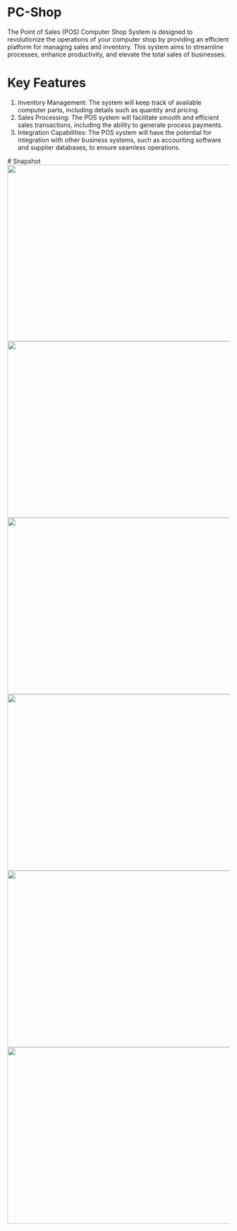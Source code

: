 # PC-Shop
<p>The Point of Sales (POS) Computer Shop System is designed to revolutionize the operations of your computer shop by providing an efficient platform for managing sales and inventory. This system aims to streamline processes, enhance productivity, and elevate the total sales of businesses.</p>

# Key Features
<ol>
  <li>Inventory Management: The system will keep track of available computer parts, including details such as quantity and pricing.</li>
  <li>Sales Processing: The POS system will facilitate smooth and efficient sales transactions, including the ability to generate process payments.</li>
  <li>Integration Capabilities: The POS system will have the potential for integration with other business systems, such as accounting software and supplier databases, to ensure seamless operations.</li>
</ol>
# Snapshot
<img src="https://github.com/angstvra/PC-Shop/assets/93997417/b94b7b46-a0e6-4e86-b2bf-7c4490532df3" width="600" height="400">
<img src="https://github.com/angstvra/PC-Shop/assets/93997417/0451bb5b-bc80-47e9-8dfb-44625e8c78ef" width="600" height="400">
<img src="https://github.com/angstvra/PC-Shop/assets/93997417/88c30310-1566-4bc5-bafb-31239ea183d9" width="600" height="400">
<img src="https://github.com/angstvra/PC-Shop/assets/93997417/ba8db57f-2d65-42bc-9fd4-6b1038118e15" width="600" height="400">
<img src="https://github.com/angstvra/PC-Shop/assets/93997417/f9045314-c151-4ac6-ab25-0b785d655040" width="600" height="400">
<img src="https://github.com/angstvra/PC-Shop/assets/93997417/e04ac7c4-b97f-4a89-af30-f71e71e87587" width="600" height="400">

